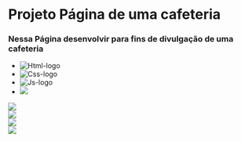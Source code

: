 <h1>Projeto Página de uma cafeteria </h1>

<h3> Nessa Página desenvolvir para fins de divulgação de uma cafeteria</h3>

- <img src="https://img.shields.io/badge/HTML5-E34F26?style=for-the-badge&logo=html5&logoColor=white" alt="Html-logo"/>
- <img src="https://img.shields.io/badge/CSS3-1572B6?style=for-the-badge&logo=css3&logoColor=white" alt="Css-logo"/>
- <img src="https://img.shields.io/badge/JavaScript-F7DF1E?style=for-the-badge&logo=javascript&logoColor=black" alt="Js-logo"/>
-  <img src="https://img.shields.io/badge/Bootstrap-563D7C?style=for-the-badge&logo=bootstrap&logoColor=white"/>


<img src= "https://github.com/leonardosantos10/Projeto-Diaristas2/blob/main/imgs-do-projeto/img-desktop1.png?raw=true"/>
<br>
<img src= "https://github.com/leonardosantos10/Projeto-Diaristas2/blob/main/imgs-do-projeto/img-desktop2.png?raw=true"/>
<br>
<img src= "https://github.com/leonardosantos10/Projeto-Diaristas2/blob/main/imgs-do-projeto/img-desktop3.png?raw=true"/>
<br>
<img src= "https://github.com/leonardosantos10/Projeto-Diaristas2/blob/main/imgs-do-projeto/img-desktop4.png?raw=true"/>
